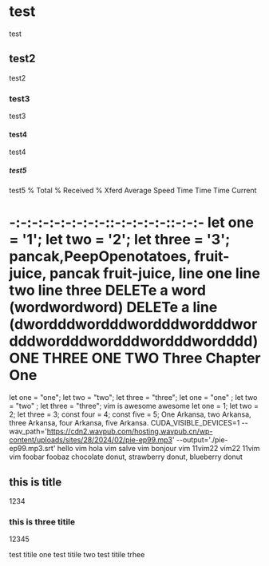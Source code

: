 # test
test
## test2
test2
### test3
test3
#### test4
test4
##### test5
test5
% Total    % Received % Xferd  Average Speed   Time    Time     Time  Current

-:-:-:-:-:-:-:-:-::-:-:-:-:-::-:-:-
let one  = '1';
let two = '2';
let three = '3';
pancak,PeepOpenotatoes, fruit-juice,
pancak fruit-juice,
line one
line two
line three
DELETe a word (wordwordword)
DELETe a line (dwordddwordddwordddwordddwordddwordddwordddwordddwordddd)
ONE
THREE
ONE
TWO
Three
Chapter One
===========
let one = "one";
let two = "two";
let three = "three";
let one = "one"    ;
let two = "two"    ;
let three = "three";
vim is awesome awesome
let one = 1;
let two = 2;
let three = 3;
const four = 4;
const five = 5;
One Arkansa, two Arkansa, three Arkansa, four Arkansa, five Arkansa.
CUDA_VISIBLE_DEVICES=1
--wav_path='https://cdn2.wavpub.com/hosting.wavpub.cn/wp-content/uploads/sites/28/2024/02/pie-ep99.mp3' --output='./pie-ep99.mp3.srt'
hello vim
hola vim
salve vim
bonjour vim
11vim22
vim22
11vim
vim
foobar
foobaz
chocolate donut, strawberry donut, blueberry donut
## this is title
1234
### this is three titile
12345

test titile one
test titile two
test titile trhee
